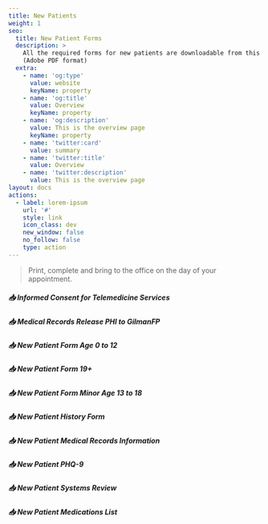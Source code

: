 ```yaml
---
title: New Patients
weight: 1
seo:
  title: New Patient Forms
  description: >
    All the required forms for new patients are downloadable from this page
    (Adobe PDF format)
  extra:
    - name: 'og:type'
      value: website
      keyName: property
    - name: 'og:title'
      value: Overview
      keyName: property
    - name: 'og:description'
      value: This is the overview page
      keyName: property
    - name: 'twitter:card'
      value: summary
    - name: 'twitter:title'
      value: Overview
    - name: 'twitter:description'
      value: This is the overview page
layout: docs
actions:
  - label: lorem-ipsum
    url: '#'
    style: link
    icon_class: dev
    new_window: false
    no_follow: false
    type: action
---
```

> Print, complete and bring to the office on the day of your appointment.

##### **📥  Informed Consent for Telemedicine Services**

##### **📥 Medical Records Release PHI to GilmanFP**

##### **📥 New Patient Form Age 0 to 12**

##### **📥 New Patient Form 19+**

##### **📥 New Patient Form Minor Age 13 to 18**

##### **📥 New Patient History Form**

##### **📥 New Patient Medical Records Information**

##### **📥 New Patient PHQ-9**

##### **📥 New Patient Systems Review**

##### **📥 New Patient Medications List**
